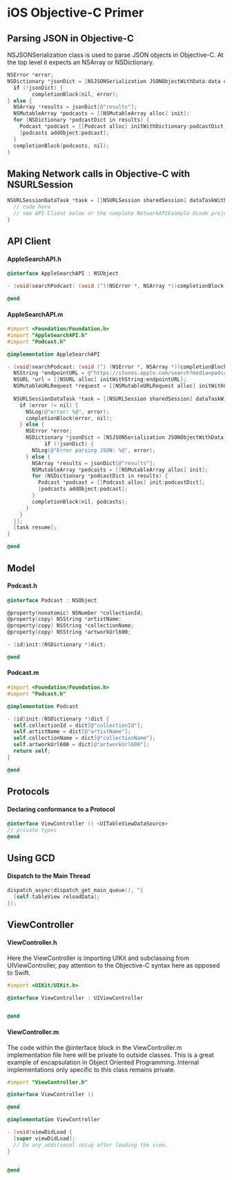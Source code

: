 # iOS Objective-C Primer <a name="https://github.com/alexpaul/Objective-C-Primer/blob/master/iOS-Objective-C-Primer.md"></a>

## Parsing JSON in Objective-C

NSJSONSerialization class is used to parse JSON objects in Objective-C. At the top level it expects an NSArray or NSDictionary. 

```objective-c
NSError *error;
NSDictionary *jsonDict = [NSJSONSerialization JSONObjectWithData:data options:NSJSONReadingAllowFragments error:&error];
  if (!jsonDict) {
        completionBlock(nil, error);
} else {
  NSArray *results = jsonDict[@"results"];
  NSMutableArray *podcasts = [[NSMutableArray alloc] init];
  for (NSDictionary *podcastDict in results) {
    Podcast *podcast = [[Podcast alloc] initWithDictionary:podcastDict];
    [podcasts addObject:podcast];
  }
  completionBlock(podcasts, nil);
}
```

## Making Network calls in Objective-C with NSURLSession 

```objective-c 
NSURLSessionDataTask *task = [[NSURLSession sharedSession] dataTaskWithRequest:request completionHandler:^(NSData * _Nullable data, NSURLResponse * _Nullable response, NSError * _Nullable error) {
  // code here
  // see API Client below or the complete NetworkAPIExample Xcode project for complete implementation
}
```

## API Client 

#### AppleSearchAPI.h 
```objective-c 
@interface AppleSearchAPI : NSObject

- (void)searchPodcast: (void (^)(NSError *, NSArray *))completionBlock;

@end
```

#### AppleSearchAPI.m
```objective-c 
#import <Foundation/Foundation.h>
#import "AppleSearchAPI.h"
#import "Podcast.h"

@implementation AppleSearchAPI

- (void)searchPodcast: (void (^) (NSError *, NSArray *))completionBlock {  
  NSString *endpointURL = @"https://itunes.apple.com/search?media=podcast&limit=200&term=swift";
  NSURL *url = [[NSURL alloc] initWithString:endpointURL];
  NSMutableURLRequest *request = [[NSMutableURLRequest alloc] initWithURL:url];
  
  NSURLSessionDataTask *task = [[NSURLSession sharedSession] dataTaskWithRequest:request completionHandler:^(NSData * _Nullable data, NSURLResponse * _Nullable response, NSError * _Nullable error) {
    if (error != nil) {
      NSLog(@"error: %@", error);
      completionBlock(error, nil);
    } else {
      NSError *error;
      NSDictionary *jsonDict = [NSJSONSerialization JSONObjectWithData:data options:NSJSONReadingAllowFragments error:&error];
            if (!jsonDict) {
        NSLog(@"Error parsing JSON: %@", error);
      } else {
        NSArray *results = jsonDict[@"results"];
        NSMutableArray *podcasts = [[NSMutableArray alloc] init];
        for (NSDictionary *podcastDict in results) {
          Podcast *podcast = [[Podcast alloc] init:podcastDict];
          [podcasts addObject:podcast];
        }
        completionBlock(nil, podcasts);
      }
    }
  }];
  [task resume];
}

@end
```

## Model

#### Podcast.h 

```objective-c 
@interface Podcast : NSObject

@property(nonatomic) NSNumber *collectionId;
@property(copy) NSString *artistName;
@property(copy) NSString *collectionName;
@property(copy) NSString *artworkUrl600; 

- (id)init:(NSDictionary *)dict; 

@end
```

#### Podcast.m 

```objective-c 
#import <Foundation/Foundation.h>
#import "Podcast.h"

@implementation Podcast

- (id)init:(NSDictionary *)dict {
  self.collectionId = dict[@"collectionId"];
  self.artistName = dict[@"artistName"];
  self.collectionName = dict[@"collectionName"];
  self.artworkUrl600 = dict[@"artworkUrl600"];
  return self;
}

@end
```

## Protocols 

#### Declaring conformance to a Protocol 
```objective-c 
@interface ViewController () <UITableViewDataSource>
// private types
@end 
```

## Using GCD 

#### Dispatch to the Main Thread
```objective-c 
dispatch_async(dispatch_get_main_queue(), ^{
  [self.tableView reloadData];
});
```

## ViewController

#### ViewController.h

Here the ViewController is importing UIKit and subclassing from UIViewController, pay attention to the Objective-C syntax here as opposed to Swift. 

```objective-c
#import <UIKit/UIKit.h>

@interface ViewController : UIViewController


@end
```

#### ViewController.m

The code within the @interface block in the ViewController.m implementation file here will be private to outside classes. This is a great example of encapsulation in Object Oriented Programming. Internal implementations only specific to this class remains private. 

```objective-c 
#import "ViewController.h"

@interface ViewController ()

@end

@implementation ViewController

- (void)viewDidLoad {
  [super viewDidLoad];
  // Do any additional setup after loading the view.
}


@end
```
